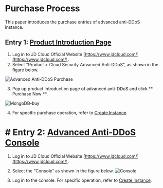 # Purchase Process

This paper introduces the purchase entries of advanced anti-DDoS instance.

## Entry 1: [Product Introduction Page](https://www.jdcloud.com/products/ipanti)
1. Log in to JD Cloud Official Website [https://www.jdcloud.com/](https://www.jdcloud.com/).
2. Select "Product > Cloud Security Advanced Anti-DDoS", as shown in the figure below.

![Advanced Anti-DDoS Purchase](https://github.com/jdcloudcom/cn/blob/edit/image/Advanced%20Anti-DDoS/ipanti%20purchase2.png)

3. Pop up product introduction page of advanced anti-DDoS and click ** Purchase Now **.

![MongoDB-buy](https://github.com/jdcloudcom/cn/blob/edit/image/Advanced%20Anti-DDoS/ipanti%20purchase.png)

4. For specific purchase operation, refer to [Create Instance](https://github.com/jdcloudcom/cn/blob/master/documentation/Cloud-Database-and-Cache/MongoDB/Getting-Started/Create-Instance.md).

# # Entry 2: [Advanced Anti-DDoS Console](https://ip-anti-console.jdcloud.com/instancelist)

1. Log in to JD Cloud Official Website [https://www.jdcloud.com/](https://www.jdcloud.com/).
2. Select the "Console" as shown in the figure below.
![Console](https://github.com/jdcloudcom/cn/blob/edit/image/Advanced%20Anti-DDoS/console-buy.png)

3. Log in to the console. For specific operation, refer to [Create Instance](https://github.com/jdcloudcom/cn/blob/master/documentation/Cloud-Database-and-Cache/Advanced-Anti-DDoS/Getting-Started/Create-Instance.md).
